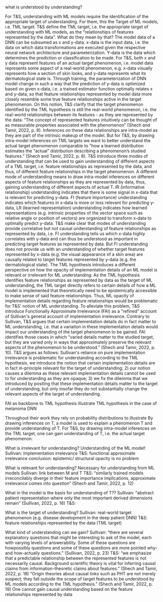 what is understood by understanding?

For T&S, understanding with ML models require the identification of the appropriate target of understanding. For them, this the Target of ML models, i.e. TML target. 
T&S define the TML target, i.e. the appropriate target of understanding with ML models, as the "relationships of features represented by the data". What do they mean by that?
The model data of a DNN can be subsumed as x and y-data. x-data is the input data, i.e. the data on which data transformations are executed given the respective neural network architecture and parameterization. Y-data is the data which determines the prediction or classification to be made. For T&S, both x and y data represent features of an actual target phenomenon, i.e. model data represents some aspect of a real-world phenomenon, e.g. x-data visually represents how a section of skin looks, and y-data represents what its dermatological state is. Through training, the parameterization of DNN model change in such a way that the prediction of y-data is optimized based on given x-data, i.e. a trained estimator function optimally relates x and y-data, so that feature relationships represented by model data more closely resemble some true feature relationships active in the target phenomenon. On this notion, T&S clarify that the target phenomenon identified by the TML hypothesis is still the real-world phenomenon, i.e. the real-world relationships between its features - as they are represented by the data: “The concept of represented features intuitively can be thought of as measurable properties associated with the phenomenon” (Shech and Tamir, 2022, p. 8).
Inferences on these data relationships are intra-model as they are part of the intrinsic makeup of the model. But for T&S, by drawing intra-model inferences on TML targets we want to better understand the actual target phenomenon comparable to "how a learned distribution estimates the “actual” distribution describing a phenomenon’s studied features.” (Shech and Tamir, 2022, p. 8). 
T&S introduce three modes of understanding that can be used to gain understanding of different aspects of a TML target, i.e. feature relationships as represented by the data, and thus, of different feature relationships in the target phenomenon. A different mode of understanding means to draw intra-model inferences on different aspects of feature relationships as they are represented by data, thus, gaining understanding of different aspects of actual T. 
IR (informative relationship) understanding indicates that there is some signal in x-data that is relevant for predicting y-data. 
FI (feature importance) understanding indicates which features in x-data is more or less relevant for predicting y-data,
LR (learned representation) understanding indicates how learned representations (e.g. intrinsic properties of the vector space such as relative angle or position of vectors) are organized to transform x-data to optimally predict y-data.
T&S make clear that modes of understanding provide correlative but not causal understanding of feature relationships as represented by data, i.e. FI understanding tells us which x-data highly correlates with y-data and can thus be understood as important in predicting target features as represented by data.
But FI understanding does not provide us with an understanding of whether target features represented by x-data (e.g. the visual appearance of a skin area) are causally related to target features represented by y-data (e.g. the dermatological state).
The TML hypothesis introduces a different perspective on how the opacity of implementation details of an ML model is relevant or irrelevant for ML understanding. 
As the TML hypothesis identifies feature relationships as represented by data as the target of ML understanding, the TML target directly refers to certain details of how a ML model is implemented that theoretically need to be epistemically accessible to make sense of said feature relationships. Thus, ML opacity of implementation details regarding feature relationships would be problematic for T&S' notion of ML understanding.
To alleviate this problem, T&S introduce Functionally Approximate Irrelevance (FAI) as a "refined" account of Sullivan's general account of implementation irrelevance.
Contrary to Sullivan, T&S argues that certain implementation details do in fact matter to ML understanding, i.e. that a variation in these implementation details would impact our understanding of the target phenomenon to be gained. FAI identifies those cases in which “varied details matter to the studied target, but they are varied only in ways that approximately preserve the relevant aspects of the phenomenon to be understood.” (Shech and Tamir, 2022, p. 10).
T&S argues as follows: Sullivan's reliance on pure implementation irrelevance is problematic for understanding according to the TML hypothesis, we introduce the notion that certain implementation details are in fact in-principle relevant for the target of understanding; 2) our notion causes a dilemma as these relevant implementation details cannot be used to for understanding as they are opaque; 3) we fix the dilemma that we introduced by positing that these implementation details matter to the target of understanding, but only insofar they do not substantially change the relevant aspects of the target of understanding.



FAI as backbone to TML hypothesis
illustrate TML hypothesis in the case of melanoma DNN




Throughout their work they rely on probability distributions to illustrate
By drawing inferences on T, a model is used to explain a phenomenon T and provide understanding of T. For T&S, by drawing intra-model inferences on the TML target, one can gain understanding of T, i.e. the actual target phenomenon.


What is irrelevant for understanding? Understanding of the ML model!
Sullivan: implementation irrelevance
T&S: functional approximate irrelevance
conclusion: epistemic/ structural opacity is no problem

What is relevant for understanding? Necessary for understanding from ML models
Sullivan: link between M and T
T&S: “similarly trained models irreconcilably diverge in their feature importance implications, approximate irrelevance comes into question” (Shech and Tamir, 2022, p. 12)

What in the model is the basis for understanding of T??
Sullivan: “abstract patient representation where only the most important derived dimensions remain” (Sullivan, 2022, p. 16)
T&S: 

What is the target of understanding?
Sullivan: real-world target phenomenon (e.g. disease development in the deep patient DNN)
T&S: feature relationships represented by the data (TML target)

What kind of understanding can we gain?
Sullivan: “there are several explanatory questions that might be interesting to ask of the model, each with varying levels of answerability. Some of these questions are howpossibly questions and some of these questions are more pointed why- and how-actually questions.” (Sullivan, 2022, p. 23)
T&S: “we emphasize that a predictable relationship between the represented features is not necessarily causal. Background scientific theory is vital for inferring causal claims from information-theoretic claims about features.” (Shech and Tamir, 2022, p. 18)
“Origin theories about causal links such as PHT are not merely suspect; they fall outside the scope of target features to be understood by ML models according to the TML hypothesis.” (Shech and Tamir, 2022, p. 19)
One cannot gain causal understanding based on the feature relationships represented by data





